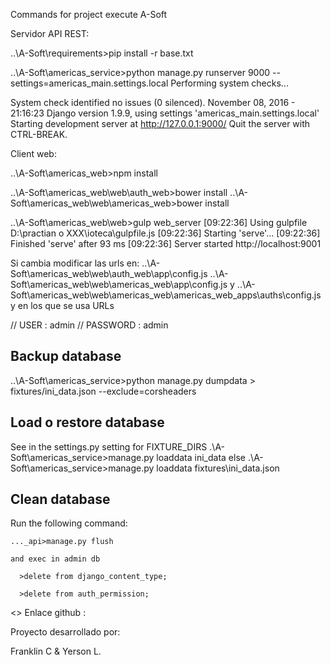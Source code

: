 Commands for project execute A-Soft


Servidor API REST:

..\A-Soft\requirements>pip install -r base.txt

..\A-Soft\americas_service>python manage.py runserver 9000 --settings=americas_main.settings.local
Performing system checks...

System check identified no issues (0 silenced).
November 08, 2016 - 21:16:23
Django version 1.9.9, using settings 'americas_main.settings.local'
Starting development server at http://127.0.0.1:9000/
Quit the server with CTRL-BREAK.


Client web:

..\A-Soft\americas_web>npm install

..\A-Soft\americas_web\web\auth_web>bower install
..\A-Soft\americas_web\web\americas_web>bower install

..\A-Soft\americas_web\web>gulp web_server
[09:22:36] Using gulpfile D:\practian o XXX\ioteca\gulpfile.js
[09:22:36] Starting 'serve'...
[09:22:36] Finished 'serve' after 93 ms
[09:22:36] Server started http://localhost:9001

Si cambia modificar las urls en:
..\A-Soft\americas_web\web\auth_web\app\config.js
..\A-Soft\americas_web\web\americas_web\app\config.js
y
..\A-Soft\americas_web\web\americas_web\americas_web_apps\auths\config.js
y en los que se usa URLs


// USER : admin
// PASSWORD : admin


Backup database
-------------------
..\A-Soft\americas_service>python manage.py dumpdata > fixtures/ini_data.json --exclude=corsheaders


Load o restore database
-------------------
See in the settings.py setting for FIXTURE_DIRS
   .\A-Soft\americas_service>manage.py loaddata ini_data
else 
   .\A-Soft\americas_service>manage.py loaddata fixtures\ini_data.json


Clean database
-------------------
Run the following command:

    ..._api>manage.py flush
    
    and exec in admin db

	  >delete from django_content_type;

	  >delete from auth_permission;

<<Este proyecto esta basado en initial_ioteca desarrollado por el Ing. Angel Sullon>>
Enlace github : 

Proyecto desarrollado por:

Franklin C & Yerson L.
